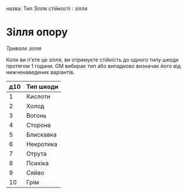 назва: Тип Зілля стійкості : зілля

# Зілля опору
_Тривале зілля_

Коли ви п'єте це зілля, ви отримуєте стійкість до одного типу шкоди протягом 1 години. GM вибирає тип або випадково визначає його від нижченаведених варіантів.

| д10 | Тип шкоди |
| --- | --------- |
| 1   | Кислоти   |
| 2   | Холод     |
| 3   | Вогонь    |
| 4   | Сторона   |
| 5   | Блискавка |
| 6   | Некротика |
| 7   | Отрута    |
| 8   | Психіка   |
| 9   | Сяйво     |
| 10  | Грім      |